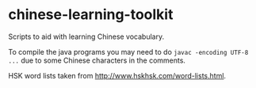 # chinese-learning-toolkit
Scripts to aid with learning Chinese vocabulary.

To compile the java programs you may need to do `javac -encoding UTF-8 ...` due to some Chinese characters in the comments.

HSK word lists taken from http://www.hskhsk.com/word-lists.html.
